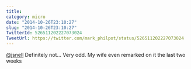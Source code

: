 ```yaml
---
title: 
category: micro
date: "2014-10-26T23:10:27"
slug: "2014-10-26T23:10:27"
TwitterId: 526511202227073024
TweetUrl: https://twitter.com/mark_philpot/status/526511202227073024
---
```


[@jsnell](https://twitter.com/jsnell) Definitely not… Very odd. My wife even
remarked on it the last two weeks
